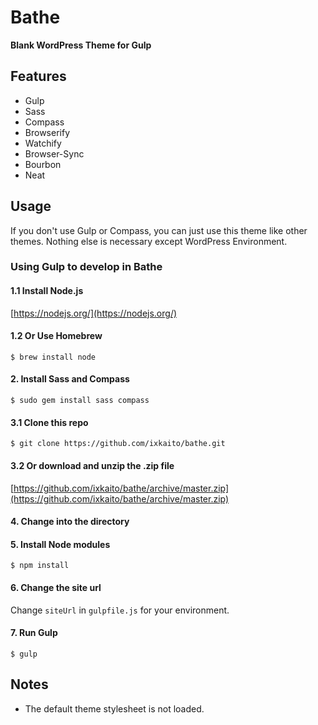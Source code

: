 # Bathe
__Blank WordPress Theme for Gulp__

## Features
- Gulp
- Sass
- Compass
- Browserify
- Watchify
- Browser-Sync
- Bourbon
- Neat

## Usage
If you don't use Gulp or Compass, you can just use this theme like other themes. Nothing else is necessary except WordPress Environment.

### Using Gulp to develop in Bathe

#### 1.1 Install Node.js

[https://nodejs.org/](https://nodejs.org/)

#### 1.2 Or Use Homebrew

```
$ brew install node
```

#### 2. Install Sass and Compass

```
$ sudo gem install sass compass
```

#### 3.1 Clone this repo

```
$ git clone https://github.com/ixkaito/bathe.git
```

#### 3.2 Or download and unzip the .zip file

[https://github.com/ixkaito/bathe/archive/master.zip](https://github.com/ixkaito/bathe/archive/master.zip)

#### 4. Change into the directory

#### 5. Install Node modules

```
$ npm install
```

#### 6. Change the site url

Change `siteUrl` in `gulpfile.js` for your environment.

#### 7. Run Gulp

```
$ gulp
```

## Notes
- The default theme stylesheet is not loaded.
